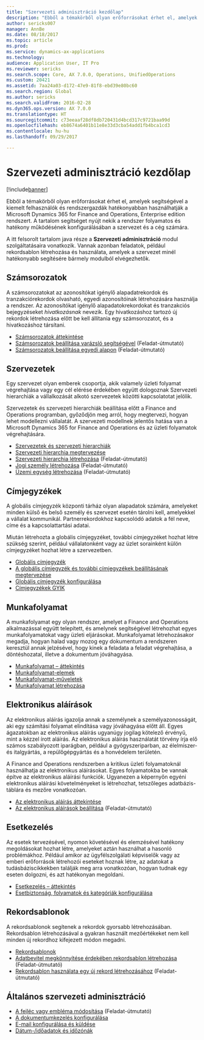 ```yaml
---
title: "Szervezeti adminisztráció kezdőlap"
description: "Ebből a témakörből olyan erőforrásokat érhet el, amelyek segítségével a szervezete hatékonyabban használhatja a Microsoft Dynamics 365 for Finance and Operations, Enterprise edition rendszert."
author: sericks007
manager: AnnBe
ms.date: 08/18/2017
ms.topic: article
ms.prod: 
ms.service: dynamics-ax-applications
ms.technology: 
audience: Application User, IT Pro
ms.reviewer: sericks
ms.search.scope: Core, AX 7.0.0, Operations, UnifiedOperations
ms.custom: 20421
ms.assetid: 7aa24a03-d172-47e9-81f8-ebd39e80bc60
ms.search.region: Global
ms.author: sericks
ms.search.validFrom: 2016-02-28
ms.dyn365.ops.version: AX 7.0.0
ms.translationtype: HT
ms.sourcegitcommit: c73eeaaf28df8db720431d4bcd317c9721baa99d
ms.openlocfilehash: eb8674a6401b11e8e33d3cba54add1fb4bca1cd3
ms.contentlocale: hu-hu
ms.lasthandoff: 09/29/2017

---
```


# <a name="organization-administration-home-page"></a>Szervezeti adminisztráció kezdőlap

[!include[banner](../includes/banner.md)]


Ebből a témakörből olyan erőforrásokat érhet el, amelyek segítségével a kiemelt felhasználók és rendszergazdák hatékonyabban használhatják a Microsoft Dynamics 365 for Finance and Operations, Enterprise edition rendszert. A tartalom segítséget nyújt nekik a rendszer folyamatos és hatékony működésének konfigurálásában a szervezet és a cég számára.

A itt felsorolt tartalom java része a **Szervezeti adminisztráció** modul szolgáltatásaira vonatkozik. Vannak azonban feladatok, például rekordsablon létrehozása és használata, amelyek a szervezet minél hatékonyabb segítésére bármely modulból elvégezhetők. 

<a name="number-sequences"></a>Számsorozatok
----------------
A számsorozatokat az azonosítókat igénylő alapadatrekordok és tranzakciórekordok olvasható, egyedi azonosítóinak létrehozására használja a rendszer. Az azonosítókat igénylő alapadatokrekordokat és tranzakciós bejegyzéseket *hivatkozásnak* nevezik. Egy hivatkozáshoz tartozó új rekordok létrehozása előtt be kell állítania egy számsorozatot, és a hivatkozáshoz társítani.

-   [Számsorozatok áttekintése](number-sequence-overview.md)
-   [Számsorozatok beállítása varázsló segítségével](tasks/set-up-number-sequences-wizard.md) (Feladat-útmutató)
-   [Számsorozatok beállítása egyedi alapon](tasks/set-up-number-sequences-individual-basis.md) (Feladat-útmutató)

## <a name="organizations"></a>Szervezetek
Egy szervezet olyan emberek csoportja, akik valamely üzleti folyamat végrehajtása vagy egy cél elérése érdekében együtt dologoznak Szervezeti hierarchiák a vállalkozását alkotó szervezetek közötti kapcsolatotat jelölik.

Szervezetek és szervezeti hierarchiák beállítása előtt a Finance and Operations programban, győződjön meg arról, hogy megtervezi, hogyan lehet modellezni vállalatát. A szervezeti modellnek jelentős hatása van a Microsoft Dynamics 365 for Finance and Operations és az üzleti folyamatok végrehajtására.

-   [Szervezetek és szervezeti hierarchiák](organizations-organizational-hierarchies.md)
-   [Szervezeti hierarchia megtervezése](plan-organizational-hierarchy.md)
-   [Szervezeti hierarchia létrehozása](tasks/create-organization-hierarchy.md) (Feladat-útmutató)
-   [Jogi személy létrehozása](tasks/create-legal-entity.md) (Feladat-útmutató)
-   [Üzemi egység létrehozása](tasks/create-operating-unit.md) (Feladat-útmutató)

## <a name="address-books"></a>Címjegyzékek
A globális címjegyzék központi tárház olyan alapadatok számára, amelyeket minden külső és belső személy és szervezet esetén tárolni kell, amelyekkel a vállalat kommunikál. Partnerrekordokhoz kapcsolódó adatok a fél neve, címe és a kapcsolattartási adatai. 

Miután létrehozta a globális címjegyzéket, további címjegyzéket hozhat létre szükség szerint, például vállalatonként vagy az üzlet sorainként külön címjegyzéket hozhat létre a szervezetben. 

-   [Globális címjegyzék](overview-global-address-book.md)
-   [A globális címjegyzék és további címjegyzékek beállításának megtervezése](plan-configuration-global-address-book-additional-address-books.md)
- [Globális címjegyzék konfigurálása](tasks/configure-global-address-book.md)
-   [Címjegyzékek GYIK](qa-address-books.md)


## <a name="workflow"></a>Munkafolyamat
A munkafolyamat egy olyan rendszer, amelyet a Finance and Operations alkalmazással együtt telepített, és amelynek segítségével létrehozhat egyes munkafolyamatokat vagy üzleti eljárásokat. Munkafolyamat létrehozásakor megadja, hogyan halad vagy mozog egy dokumentum a rendszeren keresztül annak jelzésével, hogy kinek a feladata a feladat végrehajtása, a döntéshozatal, illetve a dokumentum jóváhagyása. 

-   [Munkafolyamat – áttekintés](overview-workflow-system.md)
-   [Munkafolyamat-elemek](workflow-elements.md)
-   [Munkafolyamat-műveletek](workflow-actions.md)
-   [Munkafolyamat létrehozása](create-workflow.md)

## <a name="electronic-signatures"></a>Elektronikus aláírások
Az elektronikus aláírás igazolja annak a személynek a személyazonosságát, aki egy számítási folyamat elindítása vagy jóváhagyása előtt áll. Egyes ágazatokban az elektronikus aláírás ugyanúgy jogilag kötelező érvényű, mint a kézzel írott aláírás. Az elektronikus aláírás használatát törvény írja elő számos szabályozott iparágban, például a gyógyszeriparban, az élelmiszer- és italgyártás, a repülőgépgyártás és a honvédelem területén.

A Finance and Operations rendszerben a kritikus üzleti folyamatoknál használhatja az elektronikus aláírásokat. Egyes folyamatokba be vannak építve az elektronikus aláírási funkciók. Ugyanezen a képernyőn egyéni elektronikus aláírási követelményeket is létrehozhat, tetszőleges adatbázis-táblára és mezőre vonatkozóan.

-   [Az elektronikus aláírás áttekintése](electronic-signature-overview.md)
-   [Az elektronikus aláírások beállítása](tasks/set-up-electronic-signatures.md) (Feladat-útmutató)

## <a name="case-management"></a>Esetkezelés
Az esetek tervezésével, nyomon követésével és elemzésével hatékony megoldásokat hozhat létre, amelyeket aztán használhat a hasonló problémákhoz. Például amikor az ügyfélszolgálati képviselők vagy az emberi erőforrások létrehozói eseteket hoznak létre, az adatokat a tudásbáziscikkekben találják meg arra vonatkozóan, hogyan tudnak egy eseten dolgozni, és azt hatékonyan megoldani. 

-   [Esetkezelés – áttekintés](cases.md)
-   [Esetbiztonság, folyamatok és kategóriák konfigurálása](plan-case-management.md)

## <a name="record-templates"></a>Rekordsablonok
A rekordsablonok segítenek a rekordok gyorsabb létrehozásában. Rekordsablon létrehozásával a gyakran használt mezőértékeket nem kell minden új rekordhoz kifejezett módon megadni. 

-   [Rekordsablonok](record-templates.md)
- [Adatbevitel megkönnyítése érdekében rekordsablon létrehozása](../../dev-itpro/data-entities/tasks/create-record-template-facilitate-data-entry.md) (Feladat-útmutató)
- [Rekordsablon használata egy új rekord létrehozásához](../../dev-itpro/data-entities/tasks/use-record-template-new-record.md) (Feladat-útmutató)

## <a name="general-organization-administration"></a>Általános szervezeti adminisztráció
-   [A fejléc vagy embléma módosítása](../get-started/tasks/change-banner-or-logo.md) (Feladat-útmutató)
- [A dokumentumkezelés konfigurálása](configure-document-management.md)
- [E-mail konfigurálása és küldése](configure-email.md)
-   [Dátum-/időadatok és időzónák](date-time-zones.md)








